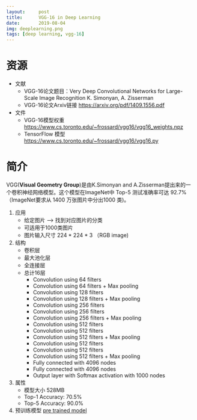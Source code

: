 ```yaml
---
layout:     post
title:      VGG-16 in Deep Learning
date:       2019-08-04
img: deeplearning.png
tags: [deep learning, vgg-16]
---
```


# 资源

* 文献
  * VGG-16论文题目：Very Deep Convolutional Networks for Large-Scale Image Recognition K. Simonyan, A. Zisserman 
  * VGG-16论文Arxiv链接 https://arxiv.org/pdf/1409.1556.pdf
* 文件
  * VGG-16模型权重 https://www.cs.toronto.edu/~frossard/vgg16/vgg16_weights.npz
  * TensorFlow 模型  https://www.cs.toronto.edu/~frossard/vgg16/vgg16.py

# 简介

VGG(**Visual Geometry Group**)是由K.Simonyan and A.Zisserman提出来的一个卷积神经网络模型。这个模型在ImageNet中 Top-5 测试准确率可达 92.7% （ImageNet要求从 1400 万张图片中分出1000 类)。

1. 应用 
   * 给定图片 —> 找到对应图片的分类
   * 可适用于1000类图片
   * 图片输入尺寸 224 * 224 * 3 （RGB image)
2. 结构
   * 卷积层
   * 最大池化层
   * 全连接层
   * 总计16层
     * Convolution using 64 filters
     * Convolution using 64 filters + Max pooling
     * Convolution using 128 filters
     * Convolution using 128 filters + Max pooling
     * Convolution using 256 filters
     * Convolution using 256 filters
     * Convolution using 256 filters + Max pooling
     * Convolution using 512 filters
     * Convolution using 512 filters
     * Convolution using 512 filters + Max pooling
     * Convolution using 512 filters
     * Convolution using 512 filters
     * Convolution using 512 filters + Max pooling
     * Fully connected with 4096 nodes
     * Fully connected with 4096 nodes
     * Output layer with Softmax activation with 1000 nodes
3. 属性
   * 模型大小  528MB
   * Top-1 Accuracy: 70.5%
   * Top-5 Accuracy: 90.0%
4. 预训练模型 [pre trained model](https://www.cs.toronto.edu/~frossard/vgg16/vgg16_weights.npz)